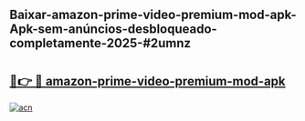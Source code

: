 ## Baixar-amazon-prime-video-premium-mod-apk-Apk-sem-anúncios-desbloqueado-completamente-2025-#2umnz

# <h2><a href="https://ainizakaria.my?title=amazon-prime-video-premium-mod-apk&ref=20M">🔗👉 🔴 amazon-prime-video-premium-mod-apk</a></h2>

[![acn](https://github.com/user-attachments/assets/0f9c940e-d8b0-45ae-aac7-cd30a18b3e1c)](https://ainizakaria.my?title=amazon-prime-video-premium-mod-apk&ref=20M)

